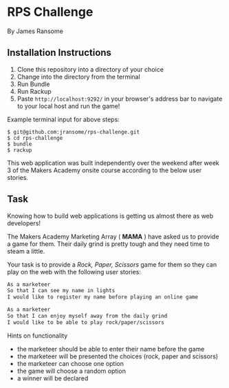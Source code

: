 # RPS Challenge

By James Ransome

Installation Instructions
-------

1. Clone this repository into a directory of your choice
2. Change into the directory from the terminal
3. Run Bundle
4. Run Rackup
5. Paste `http://localhost:9292/` in your browser's address bar to navigate to your local host and run the game!

Example terminal input for above steps:

```
$ git@github.com:jransome/rps-challenge.git
$ cd rps-challenge
$ bundle
$ rackup
```

This web application was built independently over the weekend after week 3 of the Makers Academy onsite course according to the below user stories.

Task
----

Knowing how to build web applications is getting us almost there as web developers!

The Makers Academy Marketing Array ( **MAMA** ) have asked us to provide a game for them. Their daily grind is pretty tough and they need time to steam a little.

Your task is to provide a _Rock, Paper, Scissors_ game for them so they can play on the web with the following user stories:

```sh
As a marketeer
So that I can see my name in lights
I would like to register my name before playing an online game

As a marketeer
So that I can enjoy myself away from the daily grind
I would like to be able to play rock/paper/scissors
```

Hints on functionality

- the marketeer should be able to enter their name before the game
- the marketeer will be presented the choices (rock, paper and scissors)
- the marketeer can choose one option
- the game will choose a random option
- a winner will be declared
